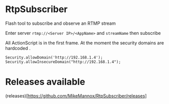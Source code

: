 # RtpSubscriber
Flash tool to subscribe and observe an RTMP stream

Enter server `rtmp://<Server IP>/<AppName>` and `streamName` then subscribe

All ActionScript is in the first frame.
At the moment the security domains are hardcoded .

```
Security.allowDomain('http://192.168.1.4');
Security.allowInsecureDomain("http://192.168.1.4");
```

# Releases available
(releases)[https://github.com/MikeMannox/RtpSubscriber/releases]
